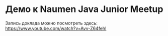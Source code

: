 # Демо к Naumen Java Junior Meetup
Запись доклада можно посмотреть здесь: https://www.youtube.com/watch?v=Avv-Z64fehI

